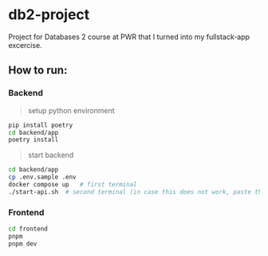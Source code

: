 # db2-project

Project for Databases 2 course at PWR that I turned into my fullstack-app excercise.

## How to run:

### Backend

> setup python environment

```bash
pip install poetry
cd backend/app
poetry install
```

> start backend

```bash
cd backend/app
cp .env.sample .env
docker compose up   # first terminal
./start-api.sh  # second terminal (in case this does not work, paste the command from the script into terminal directly)
```

### Frontend

```bash
cd frontend
pnpm
pnpm dev
```
